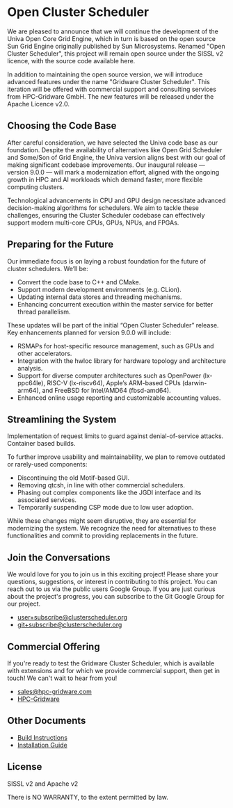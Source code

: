 # Open Cluster Scheduler

We are pleased to announce that we will continue the development of the Univa Open Core Grid Engine, which in 
turn is based on the open source Sun Grid Engine originally published by Sun Microsystems. Renamed 
"Open Cluster Scheduler", this project will remain open source under the SISSL v2 licence, with the source code 
available here.

In addition to maintaining the open source version, we will introduce advanced features under the name 
"Gridware Cluster Scheduler". This iteration will be offered with commercial support and consulting services from 
HPC-Gridware GmbH. The new features will be released under the Apache Licence v2.0.

## Choosing the Code Base

After careful consideration, we have selected the Univa code base as our foundation. Despite the availability of 
alternatives like Open Grid Scheduler and Some/Son of Grid Engine, the Univa version aligns best with our goal of 
making significant codebase improvements. Our inaugural release — version 9.0.0 — will mark a modernization effort, 
aligned with the ongoing growth in HPC and AI workloads which demand faster, more flexible computing clusters.

Technological advancements in CPU and GPU design necessitate advanced decision-making algorithms for schedulers. 
We aim to tackle these challenges, ensuring the Cluster Scheduler codebase can effectively support modern 
multi-core CPUs, GPUs, NPUs, and FPGAs.

## Preparing for the Future

Our immediate focus is on laying a robust foundation for the future of cluster schedulers. We’ll be:

* Convert the code base to C++ and CMake.
* Support modern development environments (e.g. CLion).
* Updating internal data stores and threading mechanisms.
* Enhancing concurrent execution within the master service for better thread parallelism.

These updates will be part of the initial “Open Cluster Scheduler” release. Key enhancements planned for version 9.0.0 
will include:

* RSMAPs for host-specific resource management, such as GPUs and other accelerators.
* Integration with the hwloc library for hardware topology and architecture analysis.
* Support for diverse computer architectures such as OpenPower (lx-ppc64le), RISC-V (lx-riscv64), 
  Apple’s ARM-based CPUs (darwin-arm64), and FreeBSD for Intel/AMD64 (fbsd-amd64).
* Enhanced online usage reporting and customizable accounting values.

## Streamlining the System

Implementation of request limits to guard against denial-of-service attacks.
Container based builds.

To further improve usability and maintainability, we plan to remove outdated or rarely-used components:

* Discontinuing the old Motif-based GUI.
* Removing qtcsh, in line with other commercial schedulers.
* Phasing out complex components like the JGDI interface and its associated services.
* Temporarily suspending CSP mode due to low user adoption.

While these changes might seem disruptive, they are essential for modernizing the system. We recognize the need for 
alternatives to these functionalities and commit to providing replacements in the future.

## Join the Conversations

We would love for you to join us in this exciting project! Please share your questions, suggestions, or interest in 
contributing to this project. You can reach out to us via the public users Google Group. If you are just curious about 
the project's progress, you can subscribe to the Git Google Group for our project.

* user+subscribe@clusterscheduler.org
* git+subscribe@clusterscheduler.org

## Commercial Offering

If you're ready to test the Gridware Cluster Scheduler, which is available with extensions and for which we provide 
commercial support, then get in touch! We can't wait to hear from you!

* sales@hpc-gridware.com
* [HPC-Gridware](https://hpc-gridware.com/)

## Other Documents

* [Build Instructions](https://github.com/hpc-gridware/clusterscheduler/blob/master/doc/markdown/manual/development-guide/01_prepare_dev_env.md)
* [Installation Guide](https://github.com/hpc-gridware/clusterscheduler/blob/master/doc/markdown/manual/installation-guide/01_planning_the_installation.md)

## License

SISSL v2 and Apache v2

There is NO WARRANTY, to the extent permitted by law.
